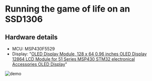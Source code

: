 # Running the game of life on an SSD1306

## Hardware details
- MCU: MSP430F5529
- Display: "[OLED Display Module, 128 x 64 0.96 inches OLED Display 12864 LCD Module for 51 Series MSP430 STM32 electronical Accessories OLED Display](https://www.amazon.ca/dp/B07YNP2L95?psc=1&ref=ppx_yo2ov_dt_b_product_details)"

![demo](https://github.com/dash-xa/game-of-life-ssd1306/assets/27713668/c9b59a82-02f6-477d-b606-77b99a68b965)
